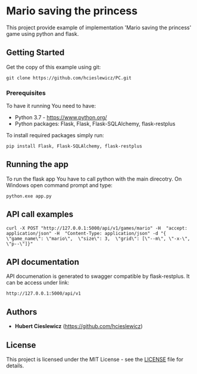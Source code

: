 # Mario saving the princess

This project provide example of implementation 'Mario saving the princess' game using python and flask.

## Getting Started

Get the copy of this example using git:
```
git clone https://github.com/hcieslewicz/PC.git
```


### Prerequisites

To have it running You need to have:
* Python 3.7 - https://www.python.org/
* Python packages: Flask, Flask, Flask-SQLAlchemy, flask-restplus

To install required packages simply run:
```
pip install Flask, Flask-SQLAlchemy, flask-restplus
```

## Running the app

To run the flask app You have to call python with the main direcotry. On Windows open command prompt and type:

```
python.exe app.py
```

## API call examples
```angular2html
curl -X POST "http://127.0.0.1:5000/api/v1/games/mario" -H  "accept: application/json" -H  "Content-Type: application/json" -d "{  \"game_name\": \"mario\",  \"size\": 3,  \"grid\": [\"--m\", \"-x-\", \"p--\"]}"
```
## API documentation

API documenation is generated to swagger compatible by flask-restplus. It can be access under link:
```
http://127.0.0.1:5000/api/v1
```

## Authors

* **Hubert Cieslewicz** (https://github.com/hcieslewicz)


## License

This project is licensed under the MIT License - see the [LICENSE](LICENSE) file for details.

